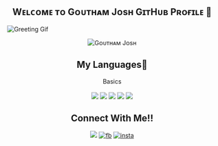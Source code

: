 <h2 align ="center">Wᴇʟᴄᴏᴍᴇ ᴛᴏ Gᴏᴜᴛʜᴀᴍ Jᴏsʜ GɪᴛHᴜʙ Pʀᴏғɪʟᴇ 👋</h2>&nbsp;
<img src="https://i.imgur.com/iXuL1HG.png" align="centre" alt="Greeting Gif">&nbsp;&nbsp;
<p align="center"> <img src="https://komarev.com/ghpvc/?username=GouthamSER&label=Profile%20views&color=129e00&style=plastic" alt="Gᴏᴜᴛʜᴀᴍ Jᴏsʜ" /> </p>

<h2 align="center">My Languages📓</h2>

<p align = "center">
Basics<br><br>
<a href ="https://html.com/" target="_blank"><img src="https://img.shields.io/badge/html-%2324292e.svg?&style=for-the-badge&logo=html&logoColor=white alt=html style="margin-bottom="6px"></a>
<a href ="https://www.javascript.com/" target="_blank"><img src="https://img.shields.io/badge/javascript-%2324292e.svg?&style=for-the-badge&logo=javascript&logoColor=white alt=js style="margin-bottom="6px"></a>
<a href ="https://www.mysql.com/" target="_blank"><img src="https://img.shields.io/badge/mysql-%2324292e.svg?&style=for-the-badge&logo=mysql&logoColor=white alt=sql style="margin-bottom="6px"></a>
<a href ="https://cplusplus.com/" target="_blank"><img src="https://img.shields.io/badge/c++-%2324292e.svg?&style=for-the-badge&logo=cplusplus&logoColor=white alt=c++ style="margin-bottom="6px"></a>
<a href ="https://php.net/" target="_blank"><img src="https://img.shields.io/badge/php-%2324292e.svg?&style=for-the-badge&logo=php&logoColor=white alt=php style="margin-bottom="6px"></a>
</p>

<h2 align="center">Connect With Me!!</h2>
<p align="center">
<a href ="https://github.com/GouthamSER/GouthamSER" target="_blank"><img src="https://img.shields.io/badge/github-%2324292e.svg?&style=for-the-badge&logo=github&logoColor=white alt=github style="margin-bottom="8px"></a>
<a href="https://facebook.com/" target="_blank"><img alt="fb" src="https://img.shields.io/badge/facebook-%232E87FB.svg?style=for-the-badge&logoColor=white style="margin-bottom="8px"></a>
<a href="https://instagram.com/im_goutham_josh" target="_blank"><img alt="insta" src="https://img.shields.io/badge/instagram-%23000000.svg?style=for-the-badge&logoColor=white style="margin-bottom="8px"></a>
    
</p>
